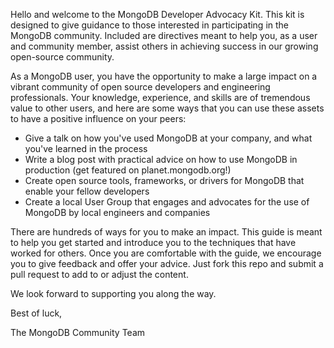 Hello and welcome to the MongoDB Developer Advocacy Kit. This kit is designed to give guidance to those interested in participating in the MongoDB community. Included are directives meant to help you, as a user and community member, assist 
others in achieving success in our growing open-source community.

As a MongoDB user, you have the opportunity to make a large impact on a vibrant community of open source developers and engineering professionals. Your knowledge, experience, and skills are of tremendous value to other users, and here are some ways that you can use these assets to have a positive influence on your peers:

* Give a talk on how you've used MongoDB at your company, and what you've learned in the process
* Write a blog post with practical advice on how to use MongoDB in production (get featured on planet.mongodb.org!)
* Create open source tools, frameworks, or drivers for MongoDB that enable your fellow developers
* Create a local User Group that engages and advocates for the use of MongoDB by local engineers and companies

There are hundreds of ways for you to make an impact. This guide is meant to help you get started and introduce you to the techniques that have worked for others. Once you are comfortable with the guide, we encourage you to give feedback and offer your advice. Just fork this repo and submit a pull request to add to or adjust the content.

We look forward to supporting you along the way.

Best of luck,

The MongoDB Community Team
